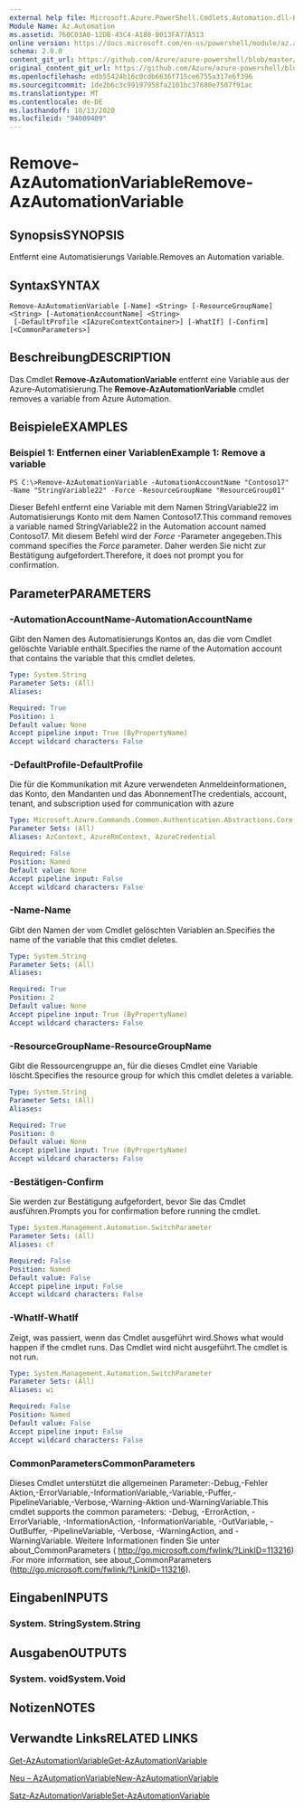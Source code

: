 ```yaml
---
external help file: Microsoft.Azure.PowerShell.Cmdlets.Automation.dll-Help.xml
Module Name: Az.Automation
ms.assetid: 760C03A0-12DB-43C4-A180-B013FA77A513
online version: https://docs.microsoft.com/en-us/powershell/module/az.automation/remove-azautomationvariable
schema: 2.0.0
content_git_url: https://github.com/Azure/azure-powershell/blob/master/src/Automation/Automation/help/Remove-AzAutomationVariable.md
original_content_git_url: https://github.com/Azure/azure-powershell/blob/master/src/Automation/Automation/help/Remove-AzAutomationVariable.md
ms.openlocfilehash: edb55424b16c0cdb6636f715ce6755a317e6f396
ms.sourcegitcommit: 1de2b6c3c99197958fa2101bc37680e7507f91ac
ms.translationtype: MT
ms.contentlocale: de-DE
ms.lasthandoff: 10/13/2020
ms.locfileid: "94009409"
---
```

# <span data-ttu-id="0d872-101">Remove-AzAutomationVariable</span><span class="sxs-lookup"><span data-stu-id="0d872-101">Remove-AzAutomationVariable</span></span>

## <span data-ttu-id="0d872-102">Synopsis</span><span class="sxs-lookup"><span data-stu-id="0d872-102">SYNOPSIS</span></span>
<span data-ttu-id="0d872-103">Entfernt eine Automatisierungs Variable.</span><span class="sxs-lookup"><span data-stu-id="0d872-103">Removes an Automation variable.</span></span>

## <span data-ttu-id="0d872-104">Syntax</span><span class="sxs-lookup"><span data-stu-id="0d872-104">SYNTAX</span></span>

```
Remove-AzAutomationVariable [-Name] <String> [-ResourceGroupName] <String> [-AutomationAccountName] <String>
 [-DefaultProfile <IAzureContextContainer>] [-WhatIf] [-Confirm] [<CommonParameters>]
```

## <span data-ttu-id="0d872-105">Beschreibung</span><span class="sxs-lookup"><span data-stu-id="0d872-105">DESCRIPTION</span></span>
<span data-ttu-id="0d872-106">Das Cmdlet **Remove-AzAutomationVariable** entfernt eine Variable aus der Azure-Automatisierung.</span><span class="sxs-lookup"><span data-stu-id="0d872-106">The **Remove-AzAutomationVariable** cmdlet removes a variable from Azure Automation.</span></span>

## <span data-ttu-id="0d872-107">Beispiele</span><span class="sxs-lookup"><span data-stu-id="0d872-107">EXAMPLES</span></span>

### <span data-ttu-id="0d872-108">Beispiel 1: Entfernen einer Variablen</span><span class="sxs-lookup"><span data-stu-id="0d872-108">Example 1: Remove a variable</span></span>
```
PS C:\>Remove-AzAutomationVariable -AutomationAccountName "Contoso17" -Name "StringVariable22" -Force -ResourceGroupName "ResourceGroup01"
```

<span data-ttu-id="0d872-109">Dieser Befehl entfernt eine Variable mit dem Namen StringVariable22 im Automatisierungs Konto mit dem Namen Contoso17.</span><span class="sxs-lookup"><span data-stu-id="0d872-109">This command removes a variable named StringVariable22 in the Automation account named Contoso17.</span></span>
<span data-ttu-id="0d872-110">Mit diesem Befehl wird der *Force* -Parameter angegeben.</span><span class="sxs-lookup"><span data-stu-id="0d872-110">This command specifies the *Force* parameter.</span></span>
<span data-ttu-id="0d872-111">Daher werden Sie nicht zur Bestätigung aufgefordert.</span><span class="sxs-lookup"><span data-stu-id="0d872-111">Therefore, it does not prompt you for confirmation.</span></span>

## <span data-ttu-id="0d872-112">Parameter</span><span class="sxs-lookup"><span data-stu-id="0d872-112">PARAMETERS</span></span>

### <span data-ttu-id="0d872-113">-AutomationAccountName</span><span class="sxs-lookup"><span data-stu-id="0d872-113">-AutomationAccountName</span></span>
<span data-ttu-id="0d872-114">Gibt den Namen des Automatisierungs Kontos an, das die vom Cmdlet gelöschte Variable enthält.</span><span class="sxs-lookup"><span data-stu-id="0d872-114">Specifies the name of the Automation account that contains the variable that this cmdlet deletes.</span></span>

```yaml
Type: System.String
Parameter Sets: (All)
Aliases:

Required: True
Position: 1
Default value: None
Accept pipeline input: True (ByPropertyName)
Accept wildcard characters: False
```

### <span data-ttu-id="0d872-115">-DefaultProfile</span><span class="sxs-lookup"><span data-stu-id="0d872-115">-DefaultProfile</span></span>
<span data-ttu-id="0d872-116">Die für die Kommunikation mit Azure verwendeten Anmeldeinformationen, das Konto, den Mandanten und das Abonnement</span><span class="sxs-lookup"><span data-stu-id="0d872-116">The credentials, account, tenant, and subscription used for communication with azure</span></span>

```yaml
Type: Microsoft.Azure.Commands.Common.Authentication.Abstractions.Core.IAzureContextContainer
Parameter Sets: (All)
Aliases: AzContext, AzureRmContext, AzureCredential

Required: False
Position: Named
Default value: None
Accept pipeline input: False
Accept wildcard characters: False
```

### <span data-ttu-id="0d872-117">-Name</span><span class="sxs-lookup"><span data-stu-id="0d872-117">-Name</span></span>
<span data-ttu-id="0d872-118">Gibt den Namen der vom Cmdlet gelöschten Variablen an.</span><span class="sxs-lookup"><span data-stu-id="0d872-118">Specifies the name of the variable that this cmdlet deletes.</span></span>

```yaml
Type: System.String
Parameter Sets: (All)
Aliases:

Required: True
Position: 2
Default value: None
Accept pipeline input: True (ByPropertyName)
Accept wildcard characters: False
```

### <span data-ttu-id="0d872-119">-ResourceGroupName</span><span class="sxs-lookup"><span data-stu-id="0d872-119">-ResourceGroupName</span></span>
<span data-ttu-id="0d872-120">Gibt die Ressourcengruppe an, für die dieses Cmdlet eine Variable löscht.</span><span class="sxs-lookup"><span data-stu-id="0d872-120">Specifies the resource group for which this cmdlet deletes a variable.</span></span>

```yaml
Type: System.String
Parameter Sets: (All)
Aliases:

Required: True
Position: 0
Default value: None
Accept pipeline input: True (ByPropertyName)
Accept wildcard characters: False
```

### <span data-ttu-id="0d872-121">-Bestätigen</span><span class="sxs-lookup"><span data-stu-id="0d872-121">-Confirm</span></span>
<span data-ttu-id="0d872-122">Sie werden zur Bestätigung aufgefordert, bevor Sie das Cmdlet ausführen.</span><span class="sxs-lookup"><span data-stu-id="0d872-122">Prompts you for confirmation before running the cmdlet.</span></span>

```yaml
Type: System.Management.Automation.SwitchParameter
Parameter Sets: (All)
Aliases: cf

Required: False
Position: Named
Default value: False
Accept pipeline input: False
Accept wildcard characters: False
```

### <span data-ttu-id="0d872-123">-WhatIf</span><span class="sxs-lookup"><span data-stu-id="0d872-123">-WhatIf</span></span>
<span data-ttu-id="0d872-124">Zeigt, was passiert, wenn das Cmdlet ausgeführt wird.</span><span class="sxs-lookup"><span data-stu-id="0d872-124">Shows what would happen if the cmdlet runs.</span></span>
<span data-ttu-id="0d872-125">Das Cmdlet wird nicht ausgeführt.</span><span class="sxs-lookup"><span data-stu-id="0d872-125">The cmdlet is not run.</span></span>

```yaml
Type: System.Management.Automation.SwitchParameter
Parameter Sets: (All)
Aliases: wi

Required: False
Position: Named
Default value: False
Accept pipeline input: False
Accept wildcard characters: False
```

### <span data-ttu-id="0d872-126">CommonParameters</span><span class="sxs-lookup"><span data-stu-id="0d872-126">CommonParameters</span></span>
<span data-ttu-id="0d872-127">Dieses Cmdlet unterstützt die allgemeinen Parameter:-Debug,-Fehler Aktion,-ErrorVariable,-InformationVariable,-Variable,-Puffer,-PipelineVariable,-Verbose,-Warning-Aktion und-WarningVariable.</span><span class="sxs-lookup"><span data-stu-id="0d872-127">This cmdlet supports the common parameters: -Debug, -ErrorAction, -ErrorVariable, -InformationAction, -InformationVariable, -OutVariable, -OutBuffer, -PipelineVariable, -Verbose, -WarningAction, and -WarningVariable.</span></span> <span data-ttu-id="0d872-128">Weitere Informationen finden Sie unter about_CommonParameters ( http://go.microsoft.com/fwlink/?LinkID=113216) .</span><span class="sxs-lookup"><span data-stu-id="0d872-128">For more information, see about_CommonParameters (http://go.microsoft.com/fwlink/?LinkID=113216).</span></span>

## <span data-ttu-id="0d872-129">Eingaben</span><span class="sxs-lookup"><span data-stu-id="0d872-129">INPUTS</span></span>

### <span data-ttu-id="0d872-130">System. String</span><span class="sxs-lookup"><span data-stu-id="0d872-130">System.String</span></span>

## <span data-ttu-id="0d872-131">Ausgaben</span><span class="sxs-lookup"><span data-stu-id="0d872-131">OUTPUTS</span></span>

### <span data-ttu-id="0d872-132">System. void</span><span class="sxs-lookup"><span data-stu-id="0d872-132">System.Void</span></span>

## <span data-ttu-id="0d872-133">Notizen</span><span class="sxs-lookup"><span data-stu-id="0d872-133">NOTES</span></span>

## <span data-ttu-id="0d872-134">Verwandte Links</span><span class="sxs-lookup"><span data-stu-id="0d872-134">RELATED LINKS</span></span>

[<span data-ttu-id="0d872-135">Get-AzAutomationVariable</span><span class="sxs-lookup"><span data-stu-id="0d872-135">Get-AzAutomationVariable</span></span>](./Get-AzAutomationVariable.md)

[<span data-ttu-id="0d872-136">Neu – AzAutomationVariable</span><span class="sxs-lookup"><span data-stu-id="0d872-136">New-AzAutomationVariable</span></span>](./New-AzAutomationVariable.md)

[<span data-ttu-id="0d872-137">Satz-AzAutomationVariable</span><span class="sxs-lookup"><span data-stu-id="0d872-137">Set-AzAutomationVariable</span></span>](./Set-AzAutomationVariable.md)


